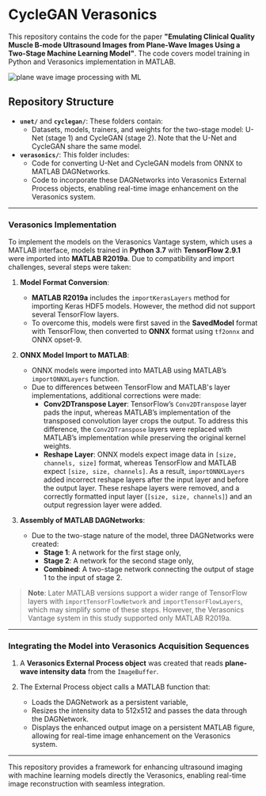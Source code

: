 # CycleGAN Verasonics

This repository contains the code for the paper **"Emulating Clinical Quality Muscle B-mode Ultrasound Images from Plane-Wave Images Using a Two-Stage Machine Learning Model"**. The code covers model training in Python and Verasonics implementation in MATLAB.

![plane wave image processing with ML](figure7.png)

## Repository Structure

- **`unet/`** and **`cyclegan/`**: These folders contain:
  - Datasets, models, trainers, and weights for the two-stage model: U-Net (stage 1) and CycleGAN (stage 2). Note that the U-Net and CycleGAN share the same model.
- **`verasonics/`**: This folder includes:
  - Code for converting U-Net and CycleGAN models from ONNX to MATLAB DAGNetworks.
  - Code to incorporate these DAGNetworks into Verasonics External Process objects, enabling real-time image enhancement on the Verasonics system.

---

### Verasonics Implementation

To implement the models on the Verasonics Vantage system, which uses a MATLAB interface, models trained in **Python 3.7** with **TensorFlow 2.9.1** were imported into **MATLAB R2019a**. Due to compatibility and import challenges, several steps were taken:

1. **Model Format Conversion**:
   - **MATLAB R2019a** includes the `importKerasLayers` method for importing Keras HDF5 models. However, the method did not support several TensorFlow layers.
   - To overcome this, models were first saved in the **SavedModel** format with TensorFlow, then converted to **ONNX** format using `tf2onnx` and ONNX opset-9.

2. **ONNX Model Import to MATLAB**:
   - ONNX models were imported into MATLAB using MATLAB’s `importONNXLayers` function. 
   - Due to differences between TensorFlow and MATLAB's layer implementations, additional corrections were made:
     - **Conv2DTranspose Layer**: TensorFlow’s `Conv2DTranspose` layer pads the input, whereas MATLAB’s implementation of the transposed convolution layer crops the output. To address this difference, the `Conv2DTranspose` layers were replaced with MATLAB’s implementation while preserving the original kernel weights.
     - **Reshape Layer**: ONNX models expect image data in `[size, channels, size]` format, whereas TensorFlow and MATLAB expect `[size, size, channels]`. As a result, `importONNXLayers` added incorrect reshape layers after the input layer and before the output layer. These reshape layers were removed, and a correctly formatted input layer (`[size, size, channels]`) and an output regression layer were added.

3. **Assembly of MATLAB DAGNetworks**:
   - Due to the two-stage nature of the model, three DAGNetworks were created:
     - **Stage 1**: A network for the first stage only,
     - **Stage 2**: A network for the second stage only,
     - **Combined**: A two-stage network connecting the output of stage 1 to the input of stage 2.

> **Note**: Later MATLAB versions support a wider range of TensorFlow layers with `importTensorFlowNetwork` and `importTensorFlowLayers`, which may simplify some of these steps. However, the Verasonics Vantage system in this study supported only MATLAB R2019a.

---

### Integrating the Model into Verasonics Acquisition Sequences

1. A **Verasonics External Process object** was created that reads **plane-wave intensity data** from the `ImageBuffer`.
   
2. The External Process object calls a MATLAB function that:
    - Loads the DAGNetwork as a persistent variable,
    - Resizes the intensity data to 512x512 and passes the data through the DAGNetwork.
    - Displays the enhanced output image on a persistent MATLAB figure, allowing for real-time image enhancement on the Verasonics system.

--- 

This repository provides a framework for enhancing ultrasound imaging with machine learning models directly the Verasonics, enabling real-time image reconstruction with seamless integration.
